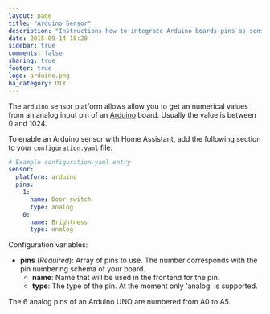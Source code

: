 ```yaml
---
layout: page
title: "Arduino Sensor"
description: "Instructions how to integrate Arduino boards pins as sensors within Home Assistant."
date: 2015-09-14 18:28
sidebar: true
comments: false
sharing: true
footer: true
logo: arduino.png
ha_category: DIY
---
```



The `arduino` sensor platform allows allow you to get an numerical values from an analog input pin of an [Arduino](https://www.arduino.cc/) board. Usually the value is between 0 and 1024. 

To enable an Arduino sensor with Home Assistant, add the following section to your `configuration.yaml` file:

```yaml
# Example configuration.yaml entry
sensor:
  platform: arduino
  pins:
    1:
      name: Door switch
      type: analog
    0:
      name: Brightness
      type: analog
```

Configuration variables:

- **pins** (*Required*): Array of pins to use. The number corresponds with the pin numbering schema of your board.
  - **name**: Name that will be used in the frontend for the pin.
  - **type**: The type of the pin. At the moment only 'analog' is supported.

The 6 analog pins of an Arduino UNO are numbered from A0 to A5.

